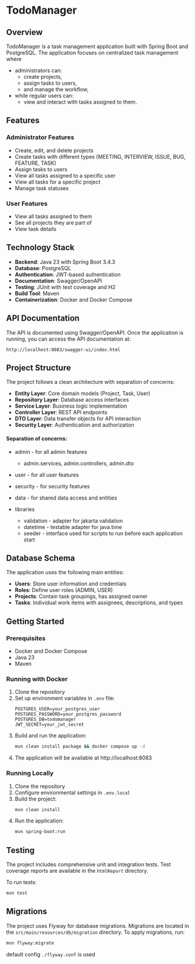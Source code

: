 # TodoManager

## Overview

TodoManager is a task management application built with Spring Boot and PostgreSQL. 
The application focuses on centralized task management where 
- administrators can: 
  - create projects, 
  - assign tasks to users, 
  - and manage the workflow, 
- while regular users can: 
  - view and interact with tasks assigned to them.

## Features

### Administrator Features
- Create, edit, and delete projects
- Create tasks with different types (MEETING, INTERVIEW, ISSUE, BUG, FEATURE, TASK)
- Assign tasks to users
- View all tasks assigned to a specific user
- View all tasks for a specific project
- Manage task statuses

### User Features
- View all tasks assigned to them
- See all projects they are part of
- View task details

## Technology Stack

- **Backend**: Java 23 with Spring Boot 3.4.3
- **Database**: PostgreSQL
- **Authentication**: JWT-based authentication
- **Documentation**: Swagger/OpenAPI
- **Testing**: JUnit with test coverage and H2
- **Build Tool**: Maven
- **Containerization**: Docker and Docker Compose

## API Documentation

The API is documented using Swagger/OpenAPI. Once the application is running, you can access the API documentation at:
```
http://localhost:8083/swagger-ui/index.html
```

## Project Structure

The project follows a clean architecture with separation of concerns:

- **Entity Layer**: Core domain models (Project, Task, User)
- **Repository Layer**: Database access interfaces
- **Service Layer**: Business logic implementation
- **Controller Layer**: REST API endpoints
- **DTO Layer**: Data transfer objects for API interaction
- **Security Layer**: Authentication and authorization

#### Separation of concerns:
- admin - for all admin features
  - admin.services, admin.controllers, admin.dto
- user - for all user features
- security - for security features
- data - for shared data access and entities

- libraries
  - validation - adapter for jakarta validation
  - datetime - testable adapter for java.time
  - seeder - interface used for scripts to run before each application start

## Database Schema

The application uses the following main entities:
- **Users**: Store user information and credentials
- **Roles**: Define user roles (ADMIN, USER)
- **Projects**: Contain task groupings, has assigned owner
- **Tasks**: Individual work items with assignees, descriptions, and types

## Getting Started

### Prerequisites
- Docker and Docker Compose
- Java 23
- Maven

### Running with Docker
1. Clone the repository
2. Set up environment variables in `.env` file:
   ```
   POSTGRES_USER=your_postgres_user
   POSTGRES_PASSWORD=your_postgres_password
   POSTGRES_DB=todomanager
   JWT_SECRET=your_jwt_secret
   ```
3. Build and run the application:
   ```bash
   mvn clean install package && docker compose up -d
   ```
4. The application will be available at http://localhost:8083

### Running Locally
1. Clone the repository
2. Configure environmental settings in `.env.local`
3. Build the project:
   ```bash
   mvn clean install
   ```
4. Run the application:
   ```bash
   mvn spring-boot:run
   ```

## Testing

The project includes comprehensive unit and integration tests. Test coverage reports are available in the `htmlReport` directory.

To run tests:
```bash
mvn test
```

## Migrations

The project uses Flyway for database migrations. Migrations are located in the `src/main/resources/db/migration` directory. To apply migrations, run:
```bash
mvn flyway:migrate
```

default config `./flyway.conf` is used